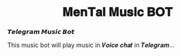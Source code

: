 <h1 align="center">
  <b> 𝐌𝐞𝐧𝐓𝐚𝐥 𝐌𝐮𝐬𝐢𝐜 𝐁𝐎𝐓 </b>
</h1>

<b> 𝙏𝙚𝙡𝙚𝙜𝙧𝙖𝙢 𝙈𝙪𝙨𝙞𝙘 𝘽𝙤𝙩</b>  


This music bot will play music in 𝑽𝒐𝒊𝒄𝒆 𝒄𝒉𝒂𝒕 in 𝑻𝒆𝒍𝒆𝒈𝒓𝒂𝒎...
